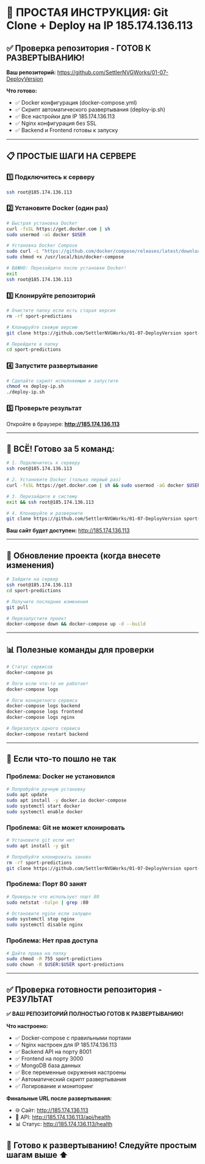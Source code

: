 # 🚀 ПРОСТАЯ ИНСТРУКЦИЯ: Git Clone + Deploy на IP 185.174.136.113

## ✅ Проверка репозитория - ГОТОВ К РАЗВЕРТЫВАНИЮ!

**Ваш репозиторий:** https://github.com/SettlerNVGWorks/01-07-DeployVersion

**Что готово:**
- ✅ Docker конфигурация (docker-compose.yml)
- ✅ Скрипт автоматического развертывания (deploy-ip.sh)
- ✅ Все настройки для IP 185.174.136.113
- ✅ Nginx конфигурация без SSL
- ✅ Backend и Frontend готовы к запуску

---

## 📋 ПРОСТЫЕ ШАГИ НА СЕРВЕРЕ

### 1️⃣ Подключитесь к серверу
```bash
ssh root@185.174.136.113
```

### 2️⃣ Установите Docker (один раз)
```bash
# Быстрая установка Docker
curl -fsSL https://get.docker.com | sh
sudo usermod -aG docker $USER

# Установка Docker Compose
sudo curl -L "https://github.com/docker/compose/releases/latest/download/docker-compose-$(uname -s)-$(uname -m)" -o /usr/local/bin/docker-compose
sudo chmod +x /usr/local/bin/docker-compose

# ВАЖНО: Перезайдите после установки Docker!
exit
ssh root@185.174.136.113
```

### 3️⃣ Клонируйте репозиторий
```bash
# Очистите папку если есть старая версия
rm -rf sport-predictions

# Клонируйте свежую версию
git clone https://github.com/SettlerNVGWorks/01-07-DeployVersion sport-predictions

# Перейдите в папку
cd sport-predictions
```

### 4️⃣ Запустите развертывание
```bash
# Сделайте скрипт исполняемым и запустите
chmod +x deploy-ip.sh
./deploy-ip.sh
```

### 5️⃣ Проверьте результат
Откройте в браузере: **http://185.174.136.113**

---

## 🎯 ВСЁ! Готово за 5 команд:

```bash
# 1. Подключитесь к серверу
ssh root@185.174.136.113

# 2. Установите Docker (только первый раз)
curl -fsSL https://get.docker.com | sh && sudo usermod -aG docker $USER && sudo curl -L "https://github.com/docker/compose/releases/latest/download/docker-compose-$(uname -s)-$(uname -m)" -o /usr/local/bin/docker-compose && sudo chmod +x /usr/local/bin/docker-compose

# 3. Перезайдите в систему
exit && ssh root@185.174.136.113

# 4. Клонируйте и разверните
git clone https://github.com/SettlerNVGWorks/01-07-DeployVersion sport-predictions && cd sport-predictions && chmod +x deploy-ip.sh && ./deploy-ip.sh
```

**Ваш сайт будет доступен:** http://185.174.136.113

---

## 🔄 Обновление проекта (когда внесете изменения)

```bash
# Зайдите на сервер
ssh root@185.174.136.113
cd sport-predictions

# Получите последние изменения
git pull

# Перезапустите проект
docker-compose down && docker-compose up -d --build
```

---

## 📊 Полезные команды для проверки

```bash
# Статус сервисов
docker-compose ps

# Логи если что-то не работает
docker-compose logs

# Логи конкретного сервиса
docker-compose logs backend
docker-compose logs frontend
docker-compose logs nginx

# Перезапуск одного сервиса
docker-compose restart backend
```

---

## 🚨 Если что-то пошло не так

### Проблема: Docker не установился
```bash
# Попробуйте ручную установку
sudo apt update
sudo apt install -y docker.io docker-compose
sudo systemctl start docker
sudo systemctl enable docker
```

### Проблема: Git не может клонировать
```bash
# Установите git если нет
sudo apt install -y git

# Попробуйте клонировать заново
rm -rf sport-predictions
git clone https://github.com/SettlerNVGWorks/01-07-DeployVersion sport-predictions
```

### Проблема: Порт 80 занят
```bash
# Проверьте что использует порт 80
sudo netstat -tulpn | grep :80

# Остановите nginx если запущен
sudo systemctl stop nginx
sudo systemctl disable nginx
```

### Проблема: Нет прав доступа
```bash
# Дайте права на папку
sudo chmod -R 755 sport-predictions
sudo chown -R $USER:$USER sport-predictions
```

---

## ✅ Проверка готовности репозитория - РЕЗУЛЬТАТ

**✅ ВАШ РЕПОЗИТОРИЙ ПОЛНОСТЬЮ ГОТОВ К РАЗВЕРТЫВАНИЮ!**

**Что настроено:**
- ✅ Docker-compose с правильными портами
- ✅ Nginx настроен для IP 185.174.136.113
- ✅ Backend API на порту 8001
- ✅ Frontend на порту 3000
- ✅ MongoDB база данных
- ✅ Все переменные окружения настроены
- ✅ Автоматический скрипт развертывания
- ✅ Логирование и мониторинг

**Финальные URL после развертывания:**
- 🌐 Сайт: http://185.174.136.113
- 🔧 API: http://185.174.136.113/api/health
- 📊 Статус: http://185.174.136.113/health

## 🎉 Готово к развертыванию! Следуйте простым шагам выше ⬆️